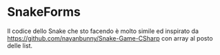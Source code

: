 # SnakeForms
Il codice dello Snake che sto facendo è molto simile ed inspirato da 
https://github.com/nayanbunny/Snake-Game-CSharp
con array al posto delle list.

